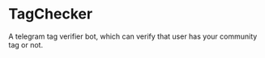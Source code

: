# TagChecker
A telegram tag verifier bot, which can verify that user has your community tag or not.
